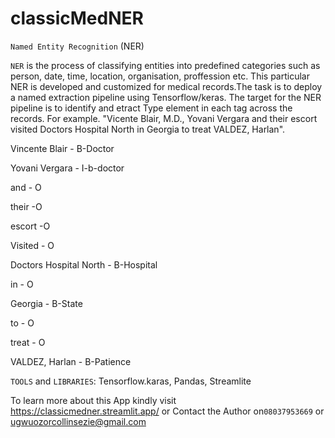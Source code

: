# classicMedNER
`Named Entity Recognition` (NER)

`NER` is the process of classifying entities into predefined categories such as person, date, time, location, organisation, proffession etc.
This particular NER is developed and customized for medical records.The task is to deploy a named extraction pipeline using Tensorflow/keras.
The target for the NER pipeline is to identify and etract Type element in each tag across the records.
For example. "Vicente Blair, M.D., Yovani Vergara and their escort  visited Doctors Hospital North in Georgia to treat VALDEZ, Harlan". 

Vincente Blair - B-Doctor

Yovani Vergara - I-b-doctor

and - O

their -O

escort -O

Visited - O

Doctors Hospital North - B-Hospital

in - O

Georgia - B-State

to - O

treat - O

VALDEZ, Harlan - B-Patience

`TOOLS` and `LIBRARIES`:
Tensorflow.karas,
Pandas,
Streamlite

To learn more about this App kindly visit https://classicmedner.streamlit.app/
or Contact the Author on`08037953669` or ugwuozorcollinsezie@gmail.com

